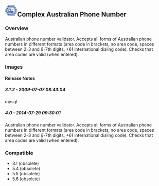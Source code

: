 ## <img src='./logo.jpg' width='40' height='40'>Complex Australian Phone Number

### Overview
Australian phone number validator. Accepts all forms of Australian phone numbers in different formats (area code in brackets, no area code, spaces between 2-3 and 6-7th digits, +61 international dialing code). Checks that area codes are valid (when entered).
### Images




#### Release Notes

##### 3.1.2 - 2009-07-07 08:43:04
mysql
##### 4.0 - 2014-07-29 09:30:01
Australian phone number validator. Accepts all forms of Australian phone numbers in different formats (area code in brackets, no area code, spaces between 2-3 and 6-7th digits, +61 international dialing code). Checks that area codes are valid (when entered).
### Compatible
 -  3.1 (obsolete)
 -   5.4 (obsolete)
 -   5.5 (obsolete)
 -   5.6 (obsolete)